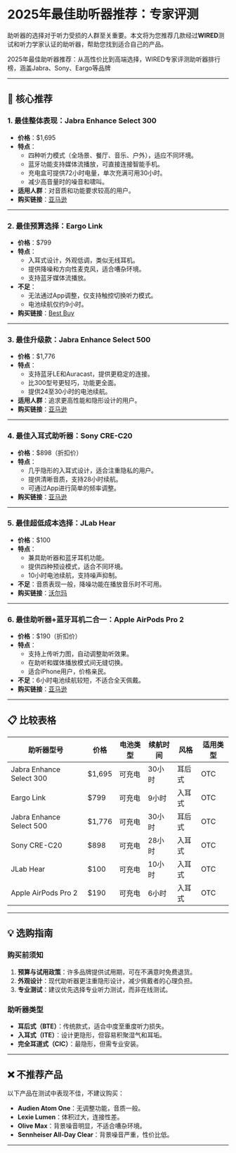 # 2025年最佳助听器推荐：专家评测

助听器的选择对于听力受损的人群至关重要。本文将为您推荐几款经过**WIRED**测试和听力学家认证的助听器，帮助您找到适合自己的产品。

2025年最佳助听器推荐：从高性价比到高端选择，WIRED专家评测助听器排行榜，涵盖Jabra、Sony、Eargo等品牌

---

## 📌 核心推荐

### **1. 最佳整体表现：Jabra Enhance Select 300**
- **价格**：$1,695
- **特点**：
  - 四种听力模式（全场景、餐厅、音乐、户外），适应不同环境。
  - 蓝牙功能支持媒体流播放，可直接连接智能手机。
  - 充电盒可提供72小时电量，单次充满可用30小时。
  - 减少高音量时的噪音和啸叫。
- **适用人群**：对音质和功能要求较高的用户。
- **购买链接**：[亚马逊](https://www.amazon.com/Jabra-Audiology-Bluetooth-Streaming-Comfortable/dp/B0D5WXPXH1)

---

### **2. 最佳预算选择：Eargo Link**
- **价格**：$799
- **特点**：
  - 入耳式设计，外观低调，类似无线耳机。
  - 提供降噪和方向性麦克风，适合嘈杂环境。
  - 支持蓝牙媒体流播放。
- **不足**：
  - 无法通过App调整，仅支持触控切换听力模式。
  - 电池续航仅约9小时。
- **购买链接**：[Best Buy](https://www.bestbuy.com/site/link-by-eargo-otc-hearing-aids-black/6574998.p)

---

### **3. 最佳升级款：Jabra Enhance Select 500**
- **价格**：$1,776
- **特点**：
  - 支持蓝牙LE和Auracast，提供更稳定的连接。
  - 比300型号更轻巧，功能更全面。
  - 提供24至30小时的电池续航。
- **适用人群**：追求更高性能和隐形设计的用户。
- **购买链接**：[亚马逊](https://www.amazon.com/Jabra-Audiology-Bluetooth-Streaming-Comfortable/dp/B0D5WW8TSB)

---

### **4. 最佳入耳式助听器：Sony CRE-C20**
- **价格**：$898（折扣价）
- **特点**：
  - 几乎隐形的入耳式设计，适合注重隐私的用户。
  - 提供清晰音质，支持28小时续航。
  - 可通过App进行简单的频率调整。
- **购买链接**：[亚马逊](https://www.amazon.com/Sony-Self-Fitting-Prescription-Grade-Customizable-Rechargeable/dp/B0CSVL1Y47)

---

### **5. 最佳超低成本选择：JLab Hear**
- **价格**：$100
- **特点**：
  - 兼具助听器和蓝牙耳机功能。
  - 提供四种预设模式，适合不同环境。
  - 10小时电池续航，支持噪声抑制。
- **不足**：音质表现一般，降噪功能在播放音乐时不可用。
- **购买链接**：[沃尔玛](https://www.walmart.com/ip/JLab-Hear-OTC-Hearing-Aid-Wireless-Earbuds-Traditional-Earbud-Fit-Bluetooth-5-3-Four-Preset-Modes-In-Ear-Detection-Built-in-Feedback-Suppression-Clou/5771219552)

---

### **6. 最佳助听器+蓝牙耳机二合一：Apple AirPods Pro 2**
- **价格**：$190（折扣价）
- **特点**：
  - 支持上传听力图，自动调整助听效果。
  - 在助听和媒体播放模式间无缝切换。
  - 适合iPhone用户，价格亲民。
- **不足**：6小时电池续航较短，不适合全天佩戴。
- **购买链接**：[亚马逊](https://www.amazon.com/Apple-Generation-Cancelling-Transparency-Personalized/dp/B0D1XD1ZV3)

---

## 📋 比较表格

| **助听器型号**             | **价格**       | **电池类型** | **续航时间** | **风格** | **适用类型** |
|----------------------------|----------------|--------------|--------------|----------|--------------|
| Jabra Enhance Select 300   | $1,695         | 可充电       | 30小时       | 耳后式   | OTC          |
| Eargo Link                 | $799           | 可充电       | 9小时        | 入耳式   | OTC          |
| Jabra Enhance Select 500   | $1,776         | 可充电       | 30小时       | 耳后式   | OTC          |
| Sony CRE-C20               | $898           | 可充电       | 28小时       | 入耳式   | OTC          |
| JLab Hear                  | $100           | 可充电       | 10小时       | 入耳式   | OTC          |
| Apple AirPods Pro 2        | $190           | 可充电       | 6小时        | 入耳式   | OTC          |

---

## 💡 选购指南

### **购买前须知**
1. **预算与试用政策**：许多品牌提供试用期，可在不满意时免费退货。
2. **外观设计**：现代助听器更注重隐形设计，减少佩戴者的心理负担。
3. **专业测试**：建议优先选择专业听力测试，而非在线测试。

### **助听器类型**
- **耳后式（BTE）**：传统款式，适合中度至重度听力损失。
- **入耳式（ITE）**：设计更隐形，但容易积聚湿气和耳垢。
- **完全耳道式（CIC）**：最隐形，但需专业安装。

---

## ❌ 不推荐产品

以下产品在测试中表现不佳，不建议购买：
- **Audien Atom One**：无调整功能，音质一般。
- **Lexie Lumen**：体积过大，连接性差。
- **Olive Max**：背景噪音明显，不适合嘈杂环境。
- **Sennheiser All-Day Clear**：背景噪音严重，性价比低。

---


